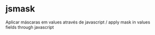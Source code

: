 # jsmask
Aplicar máscaras em values através de javascript / apply mask in values fields through javascript
